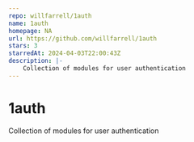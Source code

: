 ```yaml
---
repo: willfarrell/1auth
name: 1auth
homepage: NA
url: https://github.com/willfarrell/1auth
stars: 3
starredAt: 2024-04-03T22:00:43Z
description: |-
    Collection of modules for user authentication
---
```


# 1auth
Collection of modules for user authentication

